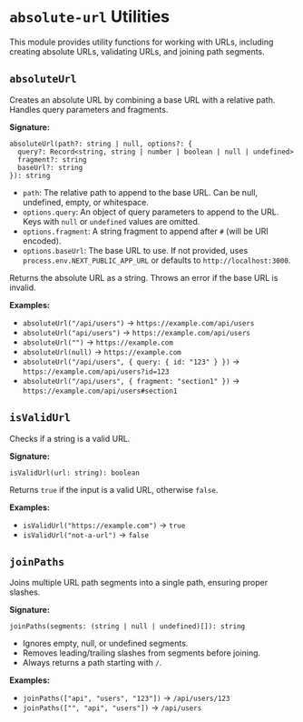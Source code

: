 # `absolute-url` Utilities

This module provides utility functions for working with URLs, including creating absolute URLs, validating URLs, and joining path segments.

## `absoluteUrl`

Creates an absolute URL by combining a base URL with a relative path. Handles query parameters and fragments.

**Signature:**

```
absoluteUrl(path?: string | null, options?: {
  query?: Record<string, string | number | boolean | null | undefined>
  fragment?: string
  baseUrl?: string
}): string
```

- `path`: The relative path to append to the base URL. Can be null, undefined, empty, or whitespace.
- `options.query`: An object of query parameters to append to the URL. Keys with `null` or `undefined` values are omitted.
- `options.fragment`: A string fragment to append after `#` (will be URI encoded).
- `options.baseUrl`: The base URL to use. If not provided, uses `process.env.NEXT_PUBLIC_APP_URL` or defaults to `http://localhost:3000`.

Returns the absolute URL as a string. Throws an error if the base URL is invalid.

**Examples:**

- `absoluteUrl("/api/users")` → `https://example.com/api/users`
- `absoluteUrl("api/users")` → `https://example.com/api/users`
- `absoluteUrl("")` → `https://example.com`
- `absoluteUrl(null)` → `https://example.com`
- `absoluteUrl("/api/users", { query: { id: "123" } })` → `https://example.com/api/users?id=123`
- `absoluteUrl("/api/users", { fragment: "section1" })` → `https://example.com/api/users#section1`

## `isValidUrl`

Checks if a string is a valid URL.

**Signature:**

```
isValidUrl(url: string): boolean
```

Returns `true` if the input is a valid URL, otherwise `false`.

**Examples:**

- `isValidUrl("https://example.com")` → `true`
- `isValidUrl("not-a-url")` → `false`

## `joinPaths`

Joins multiple URL path segments into a single path, ensuring proper slashes.

**Signature:**

```
joinPaths(segments: (string | null | undefined)[]): string
```

- Ignores empty, null, or undefined segments.
- Removes leading/trailing slashes from segments before joining.
- Always returns a path starting with `/`.

**Examples:**

- `joinPaths(["api", "users", "123"])` → `/api/users/123`
- `joinPaths(["", "api", "users"])` → `/api/users`

